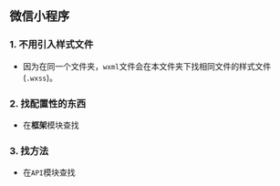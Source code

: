 ## 微信小程序

### 1. 不用引入样式文件

- 因为在同一个文件夹，`wxml`文件会在本文件夹下找相同文件的样式文件(`.wxss`)。

### 2. 找配置性的东西

- 在**框架**模块查找

### 3. 找方法

- 在`API`模块查找